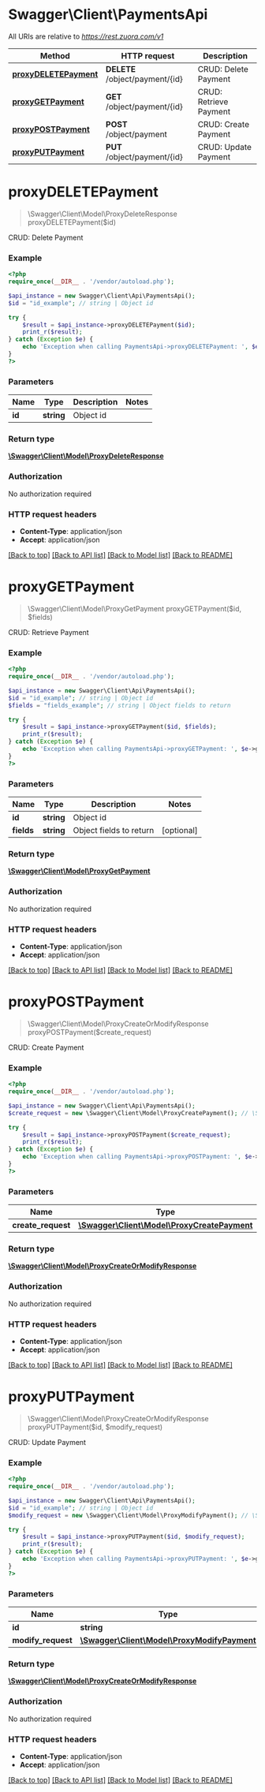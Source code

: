 # Swagger\Client\PaymentsApi

All URIs are relative to *https://rest.zuora.com/v1*

Method | HTTP request | Description
------------- | ------------- | -------------
[**proxyDELETEPayment**](PaymentsApi.md#proxyDELETEPayment) | **DELETE** /object/payment/{id} | CRUD: Delete Payment
[**proxyGETPayment**](PaymentsApi.md#proxyGETPayment) | **GET** /object/payment/{id} | CRUD: Retrieve Payment
[**proxyPOSTPayment**](PaymentsApi.md#proxyPOSTPayment) | **POST** /object/payment | CRUD: Create Payment
[**proxyPUTPayment**](PaymentsApi.md#proxyPUTPayment) | **PUT** /object/payment/{id} | CRUD: Update Payment


# **proxyDELETEPayment**
> \Swagger\Client\Model\ProxyDeleteResponse proxyDELETEPayment($id)

CRUD: Delete Payment



### Example
```php
<?php
require_once(__DIR__ . '/vendor/autoload.php');

$api_instance = new Swagger\Client\Api\PaymentsApi();
$id = "id_example"; // string | Object id

try {
    $result = $api_instance->proxyDELETEPayment($id);
    print_r($result);
} catch (Exception $e) {
    echo 'Exception when calling PaymentsApi->proxyDELETEPayment: ', $e->getMessage(), PHP_EOL;
}
?>
```

### Parameters

Name | Type | Description  | Notes
------------- | ------------- | ------------- | -------------
 **id** | **string**| Object id |

### Return type

[**\Swagger\Client\Model\ProxyDeleteResponse**](../Model/ProxyDeleteResponse.md)

### Authorization

No authorization required

### HTTP request headers

 - **Content-Type**: application/json
 - **Accept**: application/json

[[Back to top]](#) [[Back to API list]](../../README.md#documentation-for-api-endpoints) [[Back to Model list]](../../README.md#documentation-for-models) [[Back to README]](../../README.md)

# **proxyGETPayment**
> \Swagger\Client\Model\ProxyGetPayment proxyGETPayment($id, $fields)

CRUD: Retrieve Payment



### Example
```php
<?php
require_once(__DIR__ . '/vendor/autoload.php');

$api_instance = new Swagger\Client\Api\PaymentsApi();
$id = "id_example"; // string | Object id
$fields = "fields_example"; // string | Object fields to return

try {
    $result = $api_instance->proxyGETPayment($id, $fields);
    print_r($result);
} catch (Exception $e) {
    echo 'Exception when calling PaymentsApi->proxyGETPayment: ', $e->getMessage(), PHP_EOL;
}
?>
```

### Parameters

Name | Type | Description  | Notes
------------- | ------------- | ------------- | -------------
 **id** | **string**| Object id |
 **fields** | **string**| Object fields to return | [optional]

### Return type

[**\Swagger\Client\Model\ProxyGetPayment**](../Model/ProxyGetPayment.md)

### Authorization

No authorization required

### HTTP request headers

 - **Content-Type**: application/json
 - **Accept**: application/json

[[Back to top]](#) [[Back to API list]](../../README.md#documentation-for-api-endpoints) [[Back to Model list]](../../README.md#documentation-for-models) [[Back to README]](../../README.md)

# **proxyPOSTPayment**
> \Swagger\Client\Model\ProxyCreateOrModifyResponse proxyPOSTPayment($create_request)

CRUD: Create Payment



### Example
```php
<?php
require_once(__DIR__ . '/vendor/autoload.php');

$api_instance = new Swagger\Client\Api\PaymentsApi();
$create_request = new \Swagger\Client\Model\ProxyCreatePayment(); // \Swagger\Client\Model\ProxyCreatePayment | 

try {
    $result = $api_instance->proxyPOSTPayment($create_request);
    print_r($result);
} catch (Exception $e) {
    echo 'Exception when calling PaymentsApi->proxyPOSTPayment: ', $e->getMessage(), PHP_EOL;
}
?>
```

### Parameters

Name | Type | Description  | Notes
------------- | ------------- | ------------- | -------------
 **create_request** | [**\Swagger\Client\Model\ProxyCreatePayment**](../Model/\Swagger\Client\Model\ProxyCreatePayment.md)|  |

### Return type

[**\Swagger\Client\Model\ProxyCreateOrModifyResponse**](../Model/ProxyCreateOrModifyResponse.md)

### Authorization

No authorization required

### HTTP request headers

 - **Content-Type**: application/json
 - **Accept**: application/json

[[Back to top]](#) [[Back to API list]](../../README.md#documentation-for-api-endpoints) [[Back to Model list]](../../README.md#documentation-for-models) [[Back to README]](../../README.md)

# **proxyPUTPayment**
> \Swagger\Client\Model\ProxyCreateOrModifyResponse proxyPUTPayment($id, $modify_request)

CRUD: Update Payment



### Example
```php
<?php
require_once(__DIR__ . '/vendor/autoload.php');

$api_instance = new Swagger\Client\Api\PaymentsApi();
$id = "id_example"; // string | Object id
$modify_request = new \Swagger\Client\Model\ProxyModifyPayment(); // \Swagger\Client\Model\ProxyModifyPayment | 

try {
    $result = $api_instance->proxyPUTPayment($id, $modify_request);
    print_r($result);
} catch (Exception $e) {
    echo 'Exception when calling PaymentsApi->proxyPUTPayment: ', $e->getMessage(), PHP_EOL;
}
?>
```

### Parameters

Name | Type | Description  | Notes
------------- | ------------- | ------------- | -------------
 **id** | **string**| Object id |
 **modify_request** | [**\Swagger\Client\Model\ProxyModifyPayment**](../Model/\Swagger\Client\Model\ProxyModifyPayment.md)|  |

### Return type

[**\Swagger\Client\Model\ProxyCreateOrModifyResponse**](../Model/ProxyCreateOrModifyResponse.md)

### Authorization

No authorization required

### HTTP request headers

 - **Content-Type**: application/json
 - **Accept**: application/json

[[Back to top]](#) [[Back to API list]](../../README.md#documentation-for-api-endpoints) [[Back to Model list]](../../README.md#documentation-for-models) [[Back to README]](../../README.md)

